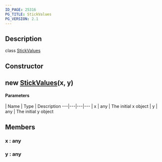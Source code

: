 ```yaml
---
ID_PAGE: 25316
PG_TITLE: StickValues
PG_VERSION: 2.1
---
```

## Description

class [StickValues](/classes/2.3/StickValues)



## Constructor

##  new [StickValues](/classes/2.3/StickValues)(x, y)



#### Parameters
 | Name | Type | Description
---|---|---|---
 | x | any |   The initial x object
 | y | any |   The initial y object
## Members

### x : any



### y : any



